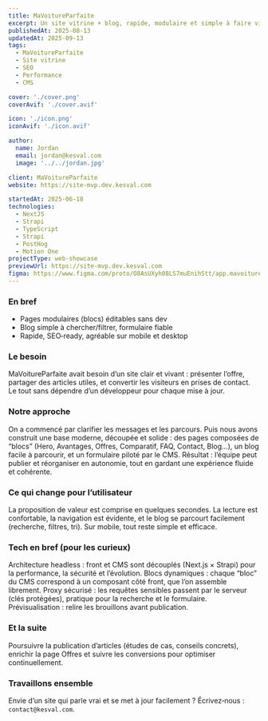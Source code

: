```yaml
---
title: MaVoitureParfaite
excerpt: Un site vitrine + blog, rapide, modulaire et simple à faire vivre.
publishedAt: 2025-08-13
updatedAt: 2025-09-13
tags:
  - MaVoitureParfaite
  - Site vitrine
  - SEO
  - Performance
  - CMS

cover: './cover.png'
coverAvif: './cover.avif'

icon: './icon.png'
iconAvif: './icon.avif'

author:
  name: Jordan
  email: jordan@kesval.com
  image: '../../jordan.jpg'

client: MaVoitureParfaite
website: https://site-mvp.dev.kesval.com

startedAt: 2025-06-18
technologies:
  - NextJS
  - Strapi
  - TypeScript
  - Strapi
  - PostHog
  - Motion One
projectType: web-showcase
previewUrl: https://site-mvp.dev.kesval.com
figma: https://www.figma.com/proto/O8AsUXyh08LS7muEnihStt/app.mavoitureparfaite.fr?page-id=355%3A1968&node-id=355-1969&starting-point-node-id=501%3A665&scaling=min-zoom&content-scaling=fixed&t=om6EA4pgb66WTyvY-1
---
```


### En bref

- Pages modulaires (blocs) éditables sans dev
- Blog simple à chercher/filtrer, formulaire fiable
- Rapide, SEO‑ready, agréable sur mobile et desktop

### Le besoin

MaVoitureParfaite avait besoin d’un site clair et vivant : présenter l’offre, partager des articles utiles, et convertir les visiteurs en prises de contact. Le tout sans dépendre d’un développeur pour chaque mise à jour.

### Notre approche

On a commencé par clarifier les messages et les parcours. Puis nous avons construit une base moderne, découpée et solide : des pages composées de “blocs” (Hero, Avantages, Offres, Comparatif, FAQ, Contact, Blog…), un blog facile à parcourir, et un formulaire piloté par le CMS. Résultat : l’équipe peut publier et réorganiser en autonomie, tout en gardant une expérience fluide et cohérente.

### Ce qui change pour l’utilisateur

La proposition de valeur est comprise en quelques secondes. La lecture est confortable, la navigation est évidente, et le blog se parcourt facilement (recherche, filtres, tri). Sur mobile, tout reste simple et efficace.

### Tech en bref (pour les curieux)

Architecture headless : front et CMS sont découplés (Next.js × Strapi) pour la performance, la sécurité et l’évolution. Blocs dynamiques : chaque “bloc” du CMS correspond à un composant côté front, que l’on assemble librement. Proxy sécurisé : les requêtes sensibles passent par le serveur (clés protégées), pratique pour la recherche et le formulaire. Prévisualisation : relire les brouillons avant publication.

### Et la suite

Poursuivre la publication d’articles (études de cas, conseils concrets), enrichir la page Offres et suivre les conversions pour optimiser continuellement.

### Travaillons ensemble

Envie d’un site qui parle vrai et se met à jour facilement ? Écrivez‑nous : `contact@kesval.com`.
